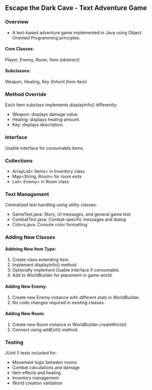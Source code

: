 ## Escape the Dark Cave - Text Adventure Game

### Overview
- A text-based adventure game implemented in Java using Object Oriented Programming principles.

#### Core Classes: 
Player, Enemy, Room, Item _(abstract)_
#### Subclasses:
Weapon, Healing, Key _(Inherit from Item)_

### Method Override
Each Item subclass implements displayInfo() differently:
 - Weapon: displays damage value.
 - Healing: displays healing amount.
 - Key: displays description.

### Interface
Usable interface for consumable items.

### Collections
- ArrayList< Items> in Inventory class
- Map<String, Room> for room exits
- List< Enemy> in Room class

### Text Management
Centralized text handling using utility classes:
- GameText.java: Story, UI messages, and general game text
- CombatText.java: Combat-specific messages and dialog
- Colors.java: Console color formatting

### Adding New Classes
#### Addning New Item Type:
1. Create class extending Item.
2. Implement displayInfo() method.
3. Optionally implement Usable interface if consumable.
4. Add to WorldBuilder for placement in game world.

#### Adding New Enemy:
1. Create new Enemy instance with different stats in WorldBuilder.
2. No code changes required in existing classes.

#### Adding New Room:
1. Create new Room instance in WorldBuilder.createWorld()
2. Connect using addExit() method.

### Testing
JUnit 5 tests included for:
- Movement logic between rooms
- Combat calculations and damage
- Item effects and healing
- Inventory management
- World creation validation